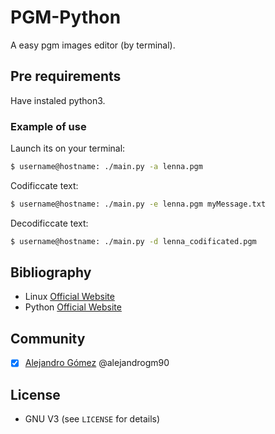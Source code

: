 # PGM-Python
A easy pgm images editor (by terminal).

## Pre requirements
Have instaled python3.

### Example of use
Launch its on your terminal:
```bash
$ username@hostname: ./main.py -a lenna.pgm
```
Codificcate text:
```bash
$ username@hostname: ./main.py -e lenna.pgm myMessage.txt
```
Decodificcate text:
```bash
$ username@hostname: ./main.py -d lenna_codificated.pgm
```

## Bibliography
- Linux [Official Website](https://www.linux.org/)
- Python [Official Website](https://www.pyhton.org/)

## Community
- [x] [Alejandro Gómez](https://github.com/alejandrogm90) @alejandrogm90

## License 
* GNU V3 (see `LICENSE` for details)